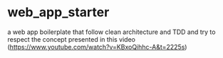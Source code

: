 # web_app_starter
a web app boilerplate that follow clean architecture and TDD and try to respect the concept presented in this video (https://www.youtube.com/watch?v=KBxoQihhc-A&t=2225s)
